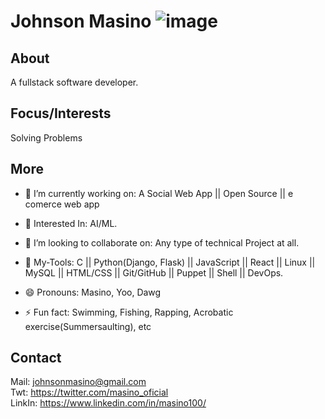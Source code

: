 # Johnson Masino   ![image](https://github.com/JohnsonMasino/JohnsonMasino/assets/117756339/9a02b62d-0074-46a5-879d-fbb80ecd9fa0)
## About
A fullstack software developer.
## Focus/Interests
Solving Problems
## More
- 🔭 I’m currently working on: A Social Web App || Open Source || e comerce web app
- 🌱 Interested In: AI/ML.
  
- 👯 I’m looking to collaborate on: Any type of technical Project at all.
- 💬 My-Tools: C || Python(Django, Flask) || JavaScript || React || Linux || MySQL || HTML/CSS || Git/GitHub || Puppet || Shell || DevOps.
- 😄 Pronouns: Masino, Yoo, Dawg
- ⚡ Fun fact: Swimming, Fishing, Rapping, Acrobatic exercise(Summersaulting), etc
## Contact
Mail: johnsonmasino@gmail.com <br>
Twt: https://twitter.com/masino_oficial <br>
LinkIn: https://www.linkedin.com/in/masino100/
